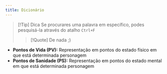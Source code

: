 ```yaml
---
title: Dicionário
---
```

>[!Tip] Dica
>Se procurares uma palavra em específico, podes pesquisá-la através do atalho `Ctrl+F`
>>[!Quote] De nada ;)

- **Pontos de Vida (PV):** Representação em pontos do estado físico em que está determinada personagem
- **Pontos de Sanidade (PS):** Representação em pontos do estado mental em que está determinada personagem